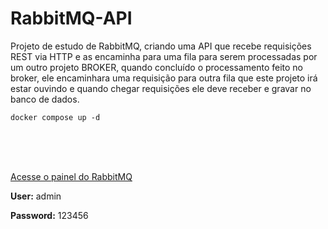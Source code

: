 # RabbitMQ-API

Projeto de estudo de RabbitMQ, criando uma API que recebe requisições REST via HTTP e as encaminha para uma fila para serem processadas por um outro projeto BROKER, quando concluído o processamento feito no broker, ele encaminhara uma requisição para outra fila que este projeto irá estar ouvindo e quando chegar requisições ele deve receber e gravar no banco de dados.

```
docker compose up -d
```

<br/><br/><br/>



[Acesse o painel do RabbitMQ](http://localhost:15672/)

**User:** admin

**Password:** 123456
